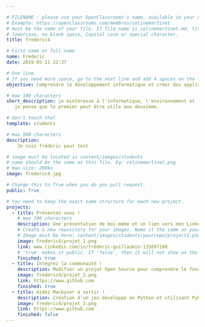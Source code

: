 ```yaml
---

# FILENAME : please use your OpenClassrooms's name, available in your url.
# Example: https://openclassrooms.com/membres/celinemartinet
# must be the name of your file. If file name is celinemartinet.md, title is celinemartinet.
# lowercase, no blank space, Capital case or special character.
title: frederic4

# First name or full name
name: Frederic
date: 2019-05-11 22:37

# One line.
# If you need more space, go to the next line and add 4 spaces on the left, as in 'description'.
objective: Comprendre le développement informatique et créer des applis.

# max 100 characters
short_description: je mintéresse à l'informatique, l'environnement et 
   je pense que le premier peut être utile aux deuxième.

# don't touch that
template: students

# max 500 characters
description:
    Je suis frédéric pour test

# image must be located in content/images/students
# name should be the same as this file. Eg: celinemartinet.png
# max size: 200ko
image: frederic4.jpg

# Change this to True when you do you pull request.
public: True

# You need to keep the exact same structure for each new project.
projects:
  - title: Présentez-vous !
    # max 100 characters
    description: Une présentation de moi-même et un lien vers mon LinkedIn.
    # Create a new repository for your images. Name it the same as your nickname and profile picture.
    # Image must be here: content/images/students/yourrepo/project1.png
    image: frederic4/projet_1.png
    link: www.linkedin.com/in/frédéric-guillaumin-135097108
    # 'true' makes it public. If 'false', then it will not show on the website.
    finished: true
  - title: Intégrez la communauté !
    description: Modifier un projet Open Source pour comprendre le fonctionnement de Git, de Github et des pull requests.
    image: frederic4/projet_2.png
    link: https://www.github.com
    finished: true
  - title: Aidez MacGyver à sortir !
    description: Création d’un jeu développé en Python et utilisant PyGame.
    image: frederic4/projet_3.png
    link: https://www.github.com
    finished: false
---
```

